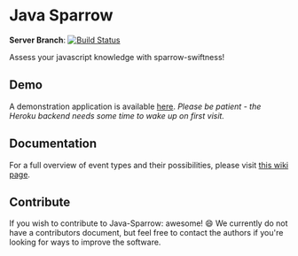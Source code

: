 #  Java Sparrow

**Server Branch**: [![Build Status](https://travis-ci.org/deSagaz/java-sparrow.svg?branch=dev-server)](https://travis-ci.org/deSagaz/java-sparrow)

Assess your javascript knowledge with sparrow-swiftness!

## Demo

A demonstration application is available [here](https://js.utocopia.com/). *Please be patient - the Heroku backend needs some time to wake up on first visit.*

## Documentation

For a full overview of event types and their possibilities, please visit [this wiki page](https://github.com/deSagaz/java-sparrow/wiki/Sequence-of-events).

## Contribute

If you wish to contribute to Java-Sparrow: awesome! :smile: We currently do not have a contributors document, but feel free to contact the authors if you're looking for ways to improve the software.
